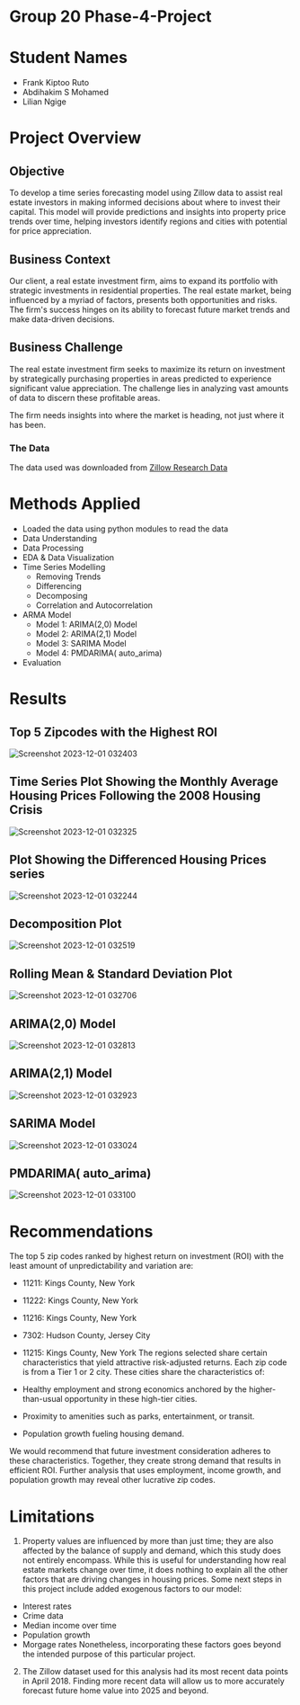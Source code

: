 # Group 20 Phase-4-Project

# Student Names
* Frank Kiptoo Ruto
* Abdihakim S Mohamed
* Lilian Ngige

# Project Overview

## Objective
To develop a time series forecasting model using Zillow data to assist real estate investors in making informed decisions about where to invest their capital. This model will provide predictions and insights into property price trends over time, helping investors identify regions and cities with potential for price appreciation.

## Business Context
Our client, a real estate investment firm, aims to expand its portfolio with strategic investments in residential properties. The real estate market, being influenced by a myriad of factors, presents both opportunities and risks. The firm's success hinges on its ability to forecast future market trends and make data-driven decisions.

## Business Challenge
The real estate investment firm seeks to maximize its return on investment by strategically purchasing properties in areas predicted to experience significant value appreciation. The challenge lies in analyzing vast amounts of data to discern these profitable areas.

The firm needs insights into where the market is heading, not just where it has been.

### The Data

The data used was downloaded from [Zillow Research Data](https://www.zillow.com/research/data/)

# Methods Applied
* Loaded the data using python modules to read the data
* Data Understanding
* Data Processing
* EDA & Data Visualization
* Time Series Modelling
    * Removing Trends
    * Differencing
    * Decomposing
    * Correlation and Autocorrelation
* ARMA Model
    * Model 1: ARIMA(2,0) Model
    * Model 2: ARIMA(2,1) Model
    * Model 3: SARIMA Model
    * Model 4: PMDARIMA( auto_arima)
* Evaluation

# Results

## Top 5 Zipcodes with the Highest ROI

![Screenshot 2023-12-01 032403](https://github.com/frankkiptoo/Group-20-Phase-4-Project/assets/133040810/bc0d9fc2-aa6b-468a-a7e7-2c54265ebc5e)

## Time Series Plot Showing the Monthly Average Housing Prices Following the 2008 Housing Crisis

![Screenshot 2023-12-01 032325](https://github.com/frankkiptoo/Group-20-Phase-4-Project/assets/133040810/7cdc3979-ab4e-46d0-aabe-1a766962e288)

## Plot Showing the Differenced Housing Prices series

![Screenshot 2023-12-01 032244](https://github.com/frankkiptoo/Group-20-Phase-4-Project/assets/133040810/dd48a719-8478-465e-95fe-ac420d6f3944)

## Decomposition Plot

![Screenshot 2023-12-01 032519](https://github.com/frankkiptoo/Group-20-Phase-4-Project/assets/133040810/f92d296d-8bac-4ab5-8894-82f640f0375d)

## Rolling Mean & Standard Deviation Plot

![Screenshot 2023-12-01 032706](https://github.com/frankkiptoo/Group-20-Phase-4-Project/assets/133040810/4f2428a4-52a9-4577-b2f7-cac85073d073)

## ARIMA(2,0) Model

![Screenshot 2023-12-01 032813](https://github.com/frankkiptoo/Group-20-Phase-4-Project/assets/133040810/9280f75a-accd-4b3f-ae48-489ec0733dfd)

## ARIMA(2,1) Model

![Screenshot 2023-12-01 032923](https://github.com/frankkiptoo/Group-20-Phase-4-Project/assets/133040810/2d28cfdc-982c-4f1f-ba21-0053ed42a046)

## SARIMA Model

![Screenshot 2023-12-01 033024](https://github.com/frankkiptoo/Group-20-Phase-4-Project/assets/133040810/af098146-4637-4163-9388-ad7d84c08210)

## PMDARIMA( auto_arima)

![Screenshot 2023-12-01 033100](https://github.com/frankkiptoo/Group-20-Phase-4-Project/assets/133040810/d997b779-d26f-46ce-85ea-a3f1e0c502e1)


# Recommendations
The top 5 zip codes ranked by highest return on investment (ROI) with the least amount of unpredictability and variation are:

* 11211: Kings County, New York
* 11222: Kings County, New York
* 11216: Kings County, New York
* 7302: Hudson County, Jersey City
* 11215: Kings County, New York
The regions selected share certain characteristics that yield attractive risk-adjusted returns. Each zip code is from a Tier 1 or 2 city. These cities share the characteristics of:

* Healthy employment and strong economics anchored by the higher-than-usual opportunity in these high-tier cities.

* Proximity to amenities such as parks, entertainment, or transit.

* Population growth fueling housing demand.

We would recommend that future investment consideration adheres to these characteristics. Together, they create strong demand that results in efficient ROI. Further analysis that uses employment, income growth, and population growth may reveal other lucrative zip codes.

# Limitations
1. Property values are influenced by more than just time; they are also affected by the balance of supply and demand, which this study does not entirely encompass. While this is useful for understanding how real estate markets change over time, it does nothing to explain all the other factors that are driving changes in housing prices. Some next steps in this project include added exogenous factors to our model:
* Interest rates
* Crime data
* Median income over time
* Population growth
* Morgage rates
Nonetheless, incorporating these factors goes beyond the intended purpose of this particular project.

2. The Zillow dataset used for this analysis had its most recent data points in April 2018. Finding more recent data will allow us to more accurately forecast future home value into 2025 and beyond.

